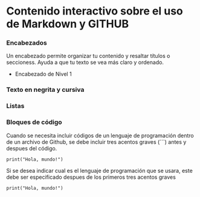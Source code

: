 # Contenido interactivo sobre el uso de Markdown y GITHUB
### Encabezados
Un encabezado permite organizar tu contenido y resaltar títulos o seccioness. Ayuda a que tu texto se vea más claro y ordenado.
- Encabezado de Nivel 1
### Texto en negrita y cursiva
### Listas


### Bloques de código
Cuando se necesita incluir códigos de un lenguaje de programación dentro de un archivo de Github, se debe incluir tres acentos graves (```) antes y despues del código.

```
print("Hola, mundo!")
```

Si se desea indicar cual es el lenguaje de programación que se usara, este debe ser especificado despues de los primeros tres acentos graves

```phyton
print("Hola, mundo!")
```
